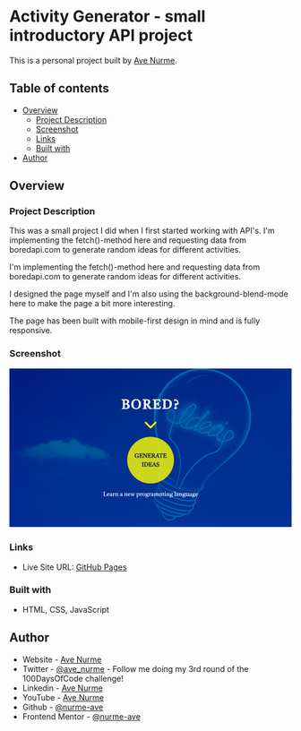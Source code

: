 # Activity Generator - small introductory API project

This is a personal project built by [Ave Nurme](https://www.avenurme.dev).

## Table of contents

- [Overview](#overview)
  - [Project Description](#project-description)
  - [Screenshot](#screenshot)
  - [Links](#links)
  - [Built with](#built-with)
- [Author](#author)

## Overview

### Project Description

This was a small project I did when I first started working with API's. I'm implementing the fetch()-method here and requesting data from boredapi.com to generate random ideas for different activities.

I'm implementing the fetch()-method here and requesting data from boredapi.com to generate random ideas for different activities.

I designed the page myself and I'm also using the background-blend-mode here to make the page a bit more interesting.

The page has been built with mobile-first design in mind and is fully responsive.

### Screenshot

![Screenshot of my solution](/images/bored_api_screenshot.png)

### Links

- Live Site URL: [GitHub Pages](https://nurme-ave.github.io/activity-generator/)

### Built with

- HTML, CSS, JavaScript

## Author

- Website - [Ave Nurme](https://www.avenurme.dev)
- Twitter - [@ave\_nurme](https://twitter.com/ave_nurme) - Follow me doing my 3rd round of the 100DaysOfCode challenge!
- Linkedin - [Ave Nurme](https://www.linkedin.com/in/ave-nurme)
- YouTube - [Ave Nurme](https://www.youtube.com/channel/UC_kKIEE66Wa5bAxjqoI1A8w/videos)
- Github - [@nurme-ave](https://github.com/nurme-ave)
- Frontend Mentor - [@nurme-ave](https://www.frontendmentor.io/profile/nurme-ave)
